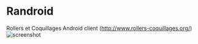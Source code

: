Randroid
========

Rollers et Coquillages Android client (http://www.rollers-coquillages.org/)
![screenshot](https://raw.github.com/romainkolb/Randroid/master/screenshot.png)
